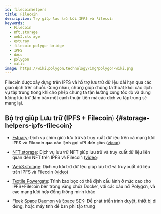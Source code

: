 ```yaml
---
id: filecoinhelpers
title: Filecoin
description: Trợ giúp lưu trữ bởi IPFS và Filecoin
keywords:
  - Filecoin
  - nft.storage
  - web3.storage
  - esturay
  - filecoin-polygon bridge
  - IPFS
  - docs
  - polygon
  - matic
image: https://wiki.polygon.technology/img/polygon-wiki.png
---
```


Filecoin được xây dựng trên IPFS và hỗ trợ lưu trữ dữ liệu dài hạn qua các giao dịch trên chuỗi. Cùng nhau, chúng giúp chúng ta thoát khỏi các dịch vụ tập trung trong khi cho phép chúng ta tận hưởng cùng tốc độ và dung lượng lưu trữ đảm bảo một cách thuận tiện mà các dịch vụ tập trung sẽ mang lại.

## Bộ trợ giúp Lưu trữ (IPFS + Filecoin) {#storage-helpers-ipfs-filecoin}

- [Estuary](https://estuary.tech): Dịch vụ ghim giúp lưu trữ và truy xuất dữ liệu trên cả mạng lưới IPFS và Filecoin qua các lệnh gọi API đơn giản ([video](https://www.youtube.com/watch?v=AHAMHbpioGw))

- [NFT.storage](https://nft.storage): Dịch vụ lưu trữ NFT giúp lưu trữ và truy xuất dữ liệu liên quan đến NFT trên IPFS và Filecoin ([video](https://youtu.be/Ckb4RRJo-W0))

- [Web3.storage](https://web3.storage): Dịch vụ lưu trữ dữ liệu giúp lưu trữ và truy xuất dữ liệu trên IPFS và Filecoin ([video](https://youtu.be/lPEqg6oL3Nk))

- [Textile Powergate](https://docs.textile.io/powergate/): Trình bao bọc có thể định cấu hình ở mức cao cho IPFS+Filecoin bên trong vùng chứa Docker, với các cầu nối Polygon, và các mạng lưới hợp đồng thông minh khác

- [Fleek Space Daemon và Space SDK](https://fleek.co/space-sdk/): Để phát triển trình duyệt, thiết bị di động, hoặc máy tính để bàn phi tập trung

